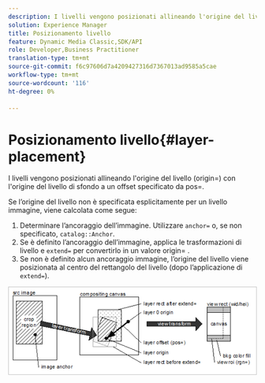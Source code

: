 ```yaml
---
description: I livelli vengono posizionati allineando l'origine del livello (origin=) con l'origine del livello di sfondo a un offset specificato da pos=.
solution: Experience Manager
title: Posizionamento livello
feature: Dynamic Media Classic,SDK/API
role: Developer,Business Practitioner
translation-type: tm+mt
source-git-commit: f6c97606d7a4209427316d7367013ad9585a5cae
workflow-type: tm+mt
source-wordcount: '116'
ht-degree: 0%

---
```



# Posizionamento livello{#layer-placement}

I livelli vengono posizionati allineando l&#39;origine del livello (origin=) con l&#39;origine del livello di sfondo a un offset specificato da pos=.

Se l’origine del livello non è specificata esplicitamente per un livello immagine, viene calcolata come segue:

1. Determinare l’ancoraggio dell’immagine. Utilizzare `anchor=` o, se non specificato, `catalog::Anchor`.
1. Se è definito l’ancoraggio dell’immagine, applica le trasformazioni di livello e `extend=` per convertirlo in un valore origin= .
1. Se non è definito alcun ancoraggio immagine, l’origine del livello viene posizionata al centro del rettangolo del livello (dopo l’applicazione di `extend=`).

![](assets/layerplacement.png)

